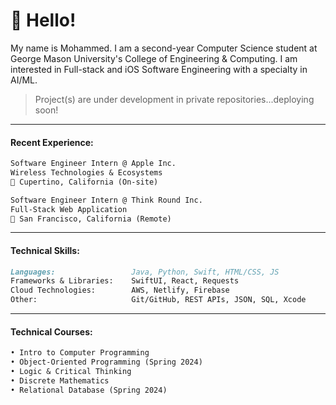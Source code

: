 # :postbox: Hello!
My name is Mohammed. I am a second-year Computer Science student at George Mason University's College of Engineering & Computing. I am interested in Full-stack and iOS Software Engineering with a specialty in AI/ML.

> Project(s) are under development in private repositories...deploying soon!
-----
#### Recent Experience:
```markdown
Software Engineer Intern @ Apple Inc.
Wireless Technologies & Ecosystems
📍 Cupertino, California (On-site)
```
```markdown
Software Engineer Intern @ Think Round Inc.
Full-Stack Web Application
📍 San Francisco, California (Remote)
```
-----
#### Technical Skills:
```markdown
Languages:                 Java, Python, Swift, HTML/CSS, JS
Frameworks & Libraries:    SwiftUI, React, Requests
Cloud Technologies:        AWS, Netlify, Firebase
Other:                     Git/GitHub, REST APIs, JSON, SQL, Xcode
```
-----
#### Technical Courses:
```markdown
• Intro to Computer Programming
• Object-Oriented Programming (Spring 2024)
• Logic & Critical Thinking
• Discrete Mathematics
• Relational Database (Spring 2024)
```
